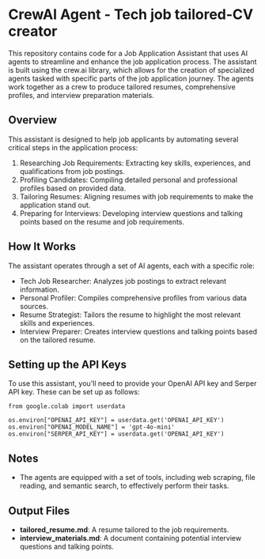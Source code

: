 # CrewAI Agent - Tech job tailored-CV creator

This repository contains code for a Job Application Assistant that uses AI agents to streamline and enhance the job application process. The assistant is built using the crew.ai library, which allows for the creation of specialized agents tasked with specific parts of the job application journey. The agents work together as a crew to produce tailored resumes, comprehensive profiles, and interview preparation materials.

## Overview
This assistant is designed to help job applicants by automating several critical steps in the application process:

1. Researching Job Requirements: Extracting key skills, experiences, and qualifications from job postings.
2. Profiling Candidates: Compiling detailed personal and professional profiles based on provided data.
3. Tailoring Resumes: Aligning resumes with job requirements to make the application stand out.
4. Preparing for Interviews: Developing interview questions and talking points based on the resume and job requirements.

## How It Works
The assistant operates through a set of AI agents, each with a specific role:

- Tech Job Researcher: Analyzes job postings to extract relevant information.
- Personal Profiler: Compiles comprehensive profiles from various data sources.
- Resume Strategist: Tailors the resume to highlight the most relevant skills and experiences.
- Interview Preparer: Creates interview questions and talking points based on the tailored resume.

## Setting up the API Keys
To use this assistant, you'll need to provide your OpenAI API key and Serper API key. These can be set up as follows:

```import os
from google.colab import userdata

os.environ["OPENAI_API_KEY"] = userdata.get('OPENAI_API_KEY')
os.environ["OPENAI_MODEL_NAME"] = 'gpt-4o-mini'
os.environ["SERPER_API_KEY"] = userdata.get('OPENAI_API_KEY')
```

## Notes
- The agents are equipped with a set of tools, including web scraping, file reading, and semantic search, to effectively perform their tasks.

## Output Files
- **tailored_resume.md**: A resume tailored to the job requirements.
- **interview_materials.md**: A document containing potential interview questions and talking points.
